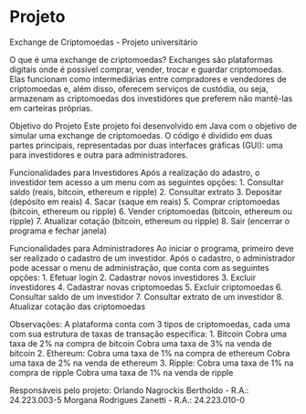 # Projeto
Exchange de Criptomoedas - Projeto universitário 

O que é uma exchange de criptomoedas?
  Exchanges são plataformas digitais onde é possível comprar, vender, trocar e guardar criptomoedas. Elas funcionam como intermediárias entre compradores e vendedores de criptomoedas e, além disso, oferecem serviços de custódia, ou seja, armazenam as criptomoedas dos investidores que preferem não mantê-las em carteiras próprias.

Objetivo do Projeto
 Este projeto foi desenvolvido em Java com o objetivo de simular uma exchange de criptomoedas. O código é dividido em duas partes principais, representadas por duas interfaces gráficas (GUI): uma para investidores e outra para administradores.

 Funcionalidades para Investidores
   Após a realização do adastro, o investidor tem acesso a um menu com as seguintes opçôes:
    1. Consultar saldo (reais, bitcoin, ethereum e ripple)
    2. Consultar extrato
    3. Depositar (depósito em reais)
    4. Sacar  (saque em reais)
    5. Comprar criptomoedas  (bitcoin, ethereum ou ripple)
    6. Vender criptomoedas  (bitcoin, ethereum ou ripple)
    7. Atualizar cotação  (bitcoin, ethereum ou ripple)
    8. Sair (encerrar o programa e fechar janela)

Funcionalidades para Administradores
  Ao iniciar o programa, primeiro deve ser realizado o cadastro de um investidor. Após o cadastro, o administrador pode acessar o menu de administração, que conta com as seguintes opções:
    1. Efetuar login
    2. Cadastrar novos investidores
    3. Excluir investidores
    4. Cadastrar novas criptomoedas
    5. Excluir criptomoedas
    6. Consultar saldo de um investidor
    7. Consultar extrato de um investidor
    8. Atualizar cotação das criptomoedas

Observações:
  A plataforma conta com 3 tipos de criptomoedas, cada uma com sua estrutura de taxas de transação específica:
    1. Bitcoin
        Cobra uma taxa de 2% na compra de bitcoin
        Cobra uma taxa de 3% na venda de bitcoin
    2. Ethereum:
        Cobra uma taxa de 1% na compra de ethereum
        Cobra uma taxa de 2% na venda de ethereum
    3. Ripple:
        Cobra uma taxa de 1% na compra de ripple
        Cobra uma taxa de 1% na venda de ripple

Responsáveis pelo projeto:
  Orlando Nagrockis Bertholdo - R.A.:  24.223.003-5
  Morgana Rodrigues Zanetti   - R.A.:  24.223.010-0
